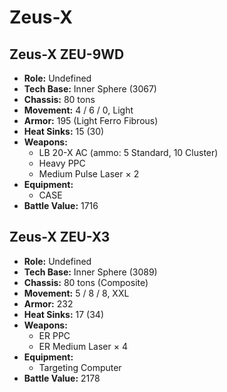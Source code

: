 # Zeus-X
## Zeus-X ZEU-9WD
- **Role:** Undefined
- **Tech Base:** Inner Sphere (3067)
- **Chassis:** 80 tons
- **Movement:** 4 / 6 / 0, Light
- **Armor:** 195 (Light Ferro Fibrous)
- **Heat Sinks:** 15 (30)
- **Weapons:**
  - LB 20-X AC (ammo: 5 Standard, 10 Cluster)
  - Heavy PPC
  - Medium Pulse Laser × 2
- **Equipment:**
  - CASE
- **Battle Value:** 1716

## Zeus-X ZEU-X3
- **Role:** Undefined
- **Tech Base:** Inner Sphere (3089)
- **Chassis:** 80 tons (Composite)
- **Movement:** 5 / 8 / 8, XXL
- **Armor:** 232
- **Heat Sinks:** 17 (34)
- **Weapons:**
  - ER PPC
  - ER Medium Laser × 4
- **Equipment:**
  - Targeting Computer
- **Battle Value:** 2178

